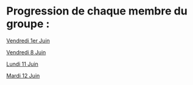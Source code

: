 # Progression de chaque membre du groupe :

[Vendredi 1er Juin](https://github.com/AzariasB/Grace/blob/master/progression/Vendredi1.md)

[Vendredi 8 Juin](https://github.com/AzariasB/Grace/blob/master/progression/Vendredi8.md)

[Lundi 11 Juin](https://github.com/AzariasB/Grace/blob/master/progression/Lundi11.md)

[Mardi 12 Juin](https://github.com/AzariasB/Grace/blob/master/progression/Lundi12.md)
